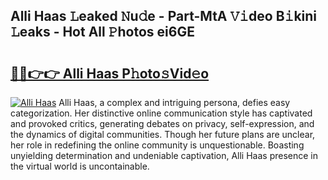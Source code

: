 ## Alli Haas 𝙻eaked 𝙽u𝚍e - Part-MtA 𝚅𝚒deo B𝚒kini 𝙻eaks - Hot All 𝙿hotos ei6GE

# <h2><a href="http://ld18mog.urlbe.top/?page=Alli+Haas">🔗🔗👉👉 Alli Haas P𝚑oto𝚜Vid𝚎o</a></h2>

[![Alli Haas](https://i.imgur.com/eBuTRDB.gif)](http://ld18mog.urlbe.top/?page=Alli+Haas)
Alli Haas, a complex and intriguing persona, defies easy categorization. Her distinctive online communication style has captivated and provoked critics, generating debates on privacy, self-expression, and the dynamics of digital communities. Though her future plans are unclear, her role in redefining the online community is unquestionable. Boasting unyielding determination and undeniable captivation, Alli Haas presence in the virtual world is uncontainable.

